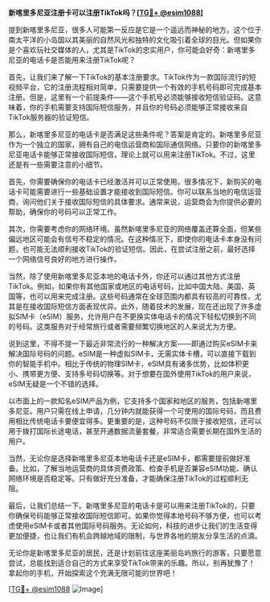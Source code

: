 **新喀里多尼亚注册卡可以注册TikTok吗？[[TG💪+ @esim1088](https://t.me/s/esim1088)]**

提到新喀里多尼亚，很多人可能第一反应是它是一个遥远而神秘的地方。这个位于南太平洋的小岛国以其美丽的自然风光和独特的文化吸引着全球的目光。但如果你是个喜欢玩社交媒体的人，尤其是TikTok的忠实用户，你可能会好奇：新喀里多尼亚的电话卡是否能用来注册TikTok呢？

首先，让我们来了解一下TikTok的基本注册要求。TikTok作为一款国际流行的短视频平台，它的注册流程相对简单，只需要提供一个有效的手机号码即可完成基本注册。但是，这里有一个前提条件——这个手机号必须能够接收短信验证码。这意味着，你的手机需要支持国际短信服务，并且你的号码必须能够正常接收来自TikTok服务器的验证短信。

那么，新喀里多尼亚的电话卡是否满足这些条件呢？答案是肯定的。新喀里多尼亚作为一个独立的国家，拥有自己的电信运营商和国际通信网络。只要你的新喀里多尼亚电话卡能够正常接收国际短信，理论上就可以用来注册TikTok。不过，这里还是有一些需要注意的小细节。

首先，你需要确保你的电话卡已经激活并可以正常使用。很多情况下，新购买的电话卡可能需要进行一些基础设置才能接收到国际短信。你可以联系当地的电信运营商，询问他们关于接收国际短信的具体要求。通常来说，运营商会为你提供必要的帮助，确保你的号码可以正常工作。

其次，你需要考虑你的网络环境。虽然新喀里多尼亚的网络覆盖还算全面，但某些偏远地区可能会有信号不稳定的情况。在这种情况下，即使你的电话卡本身没有问题，也可能无法顺利接收TikTok的验证短信。因此，在尝试注册之前，最好选择一个网络信号良好的地方进行操作。

当然，除了使用新喀里多尼亚本地的电话卡外，你还可以通过其他方式注册TikTok。例如，如果你有其他国家或地区的电话号码，比如中国大陆、美国、英国等，也可以用来完成注册。这些号码通常在全球范围内都具有较高的可靠性，尤其是在接收国际短信方面表现优异。此外，随着技术的发展，现在还出现了许多虚拟SIM卡（eSIM）服务，允许用户在不更换实体电话卡的情况下轻松切换到不同的号码。这类服务对于经常旅行或者需要频繁切换地区的人来说尤为方便。

说到这里，不得不提一下最近非常流行的一种解决方案——即通过购买eSIM卡来解决国际号码的问题。eSIM是一种虚拟SIM卡，无需实体卡槽，可以直接下载到你的智能手机中。相比于传统的物理SIM卡，eSIM具有诸多优势，比如体积更小、携带更方便、支持多号码切换等。对于想要在国外使用TikTok的用户来说，eSIM无疑是一个不错的选择。

以市面上的一款知名eSIM产品为例，它支持多个国家和地区的服务，包括新喀里多尼亚。用户只需在线上申请，几分钟内就能获得一个可使用的国际号码，而且费用相比传统电话卡要便宜得多。更重要的是，这种号码不仅限于接收短信，还可以用于拨打国际长途电话，甚至开通数据流量套餐，非常适合需要长期在国外生活的用户。

当然，无论你是选择新喀里多尼亚本地电话卡还是eSIM卡，都需要提前做好准备。比如，了解当地运营商的具体资费政策、检查手机是否兼容eSIM功能、确认网络环境是否稳定等。只有做好充分准备，才能确保注册TikTok的过程顺利无阻。

最后，让我们总结一下。新喀里多尼亚的电话卡是可以用来注册TikTok的，只要你确保号码能够正常接收国际短信即可。如果你觉得本地号码不够方便，也可以考虑使用eSIM卡或者其他国际号码服务。无论如何，科技的进步让我们的生活变得更加便捷，也让我们有机会跨越地域的限制，与世界各地的朋友分享生活的点滴。

无论你是新喀里多尼亚的居民，还是计划前往这座美丽岛屿旅行的游客，只要愿意尝试，总能找到适合自己的方式来享受TikTok带来的乐趣。所以，别再犹豫了！拿起你的手机，开始探索这个充满无限可能的世界吧！

[[TG💪+ @esim1088](https://t.me/s/esim1088) ![Image](https://i.postimg.cc/4NQfJmqS/Snipaste-2025-05-13-00-14-12.png)]